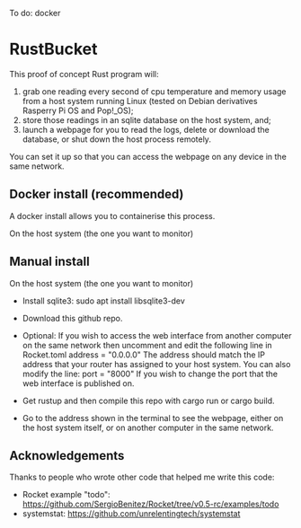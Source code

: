 
To do:
docker



# RustBucket

This proof of concept Rust program will:

1. grab one reading every second of cpu temperature and memory usage from a host system running Linux (tested on Debian derivatives Rasperry Pi OS and Pop!_OS);
2. store those readings in an sqlite database on the host system, and;
3. launch a webpage for you to read the logs, delete or download the database, or shut down the host process remotely.

You can set it up so that you can access the webpage on any device in the same network.


## Docker install (recommended)

A docker install allows you to containerise this process.

On the host system (the one you want to monitor)


## Manual install 

On the host system (the one you want to monitor)

* Install sqlite3:
sudo apt install libsqlite3-dev

* Download this github repo.

* Optional: If you wish to access the web interface from another computer on the same network then uncomment and edit the following line in Rocket.toml
address = "0.0.0.0"
The address should match the IP address that your router has assigned to your host system. You can also modify the line:
port = "8000"
If you wish to change the port that the web interface is published on.

* Get rustup and then compile this repo with cargo run or cargo build.

* Go to the address shown in the terminal to see the webpage, either on the host system itself, or on another computer in the same network.


## Acknowledgements

Thanks to people who wrote other code that helped me write this code:

* Rocket example "todo": https://github.com/SergioBenitez/Rocket/tree/v0.5-rc/examples/todo
* systemstat: https://github.com/unrelentingtech/systemstat